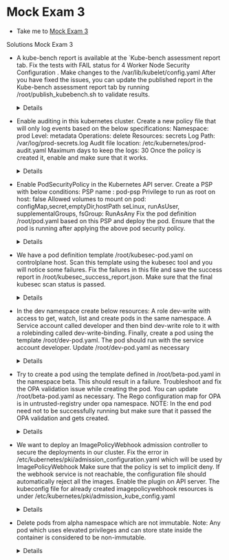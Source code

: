 # Mock Exam 3
  - Take me to [Mock Exam 3](https://kodekloud.com/courses/1378608/lectures/31704782)

Solutions Mock Exam 3

- A kube-bench report is available at the `Kube-bench assessment report tab. Fix the tests with FAIL status for 4 Worker Node Security Configuration .
  Make changes to the /var/lib/kubelet/config.yaml
  After you have fixed the issues, you can update the published report in the Kube-bench assessment report tab by running /root/publish_kubebench.sh to validate results.
  <details>

  ```
  # Update /var/lib/kubelet/config.yaml as below
  #Change authorization to Webhook for authorization-mode failure:

  authorization:
    mode: Webhook

  # Add below for KernelDefaults Failure:

    protectKernelDefaults: true
  ```
  </details>

- Enable auditing in this kubernetes cluster. Create a new policy file that will only log events based on the below specifications:
  Namespace: prod
  Level: metadata
  Operations: delete
  Resources: secrets
  Log Path: /var/log/prod-secrets.log
  Audit file location: /etc/kubernetes/prod-audit.yaml
  Maximum days to keep the logs: 30
  Once the policy is created it, enable and make sure that it works.
  <details>

  ```
  # Create /etc/kubernetes/prod-audit.yaml as below:

  apiVersion: audit.k8s.io/v1
  kind: Policy
  rules:
  - level: Metadata
    namespace: ["prod"]
    verb: ["delete"]
    resources:
    - group: ""
      resource: ["secrets"]

  # Next, make sure to enable logging in api-server:

  - --audit-policy-file=/etc/kubernetes/prod-audit.yaml
  - --audit-log-path=/var/log/prod-secrets.log
  - --audit-log-maxage=30

  # Then, add volumes and volume mounts as shown in the below snippets.

  volumes:
    - name: audit
      hostPath:
        path: /etc/kubernetes/prod-audit.yaml
        type: File
    - name: audit-log
      hostPath:
        path: /var/log/prod-secrets.log
        type: FileOrCreate
  volumeMounts:
    - mountPath: /etc/kubernetes/prod-audit.yaml
      name: audit
      readOnly: true
    - mountPath: /var/log/prod-secrets.log
      name: audit-log
      readOnly: false

  # The save the file and make sure that kube-apiserver restarts
  ```
  </details>

- Enable PodSecurityPolicy in the Kubernetes API server.
  Create a PSP with below conditions:
    PSP name : pod-psp
    Privilege to run as root on host: false
    Allowed volumes to mount on pod: configMap,secret,emptyDir,hostPath
    seLinux, runAsUser, supplementalGroups, fsGroup: RunAsAny
  Fix the pod definition /root/pod.yaml based on this PSP and deploy the pod. Ensure that the pod is running after applying the above pod security policy.
  <details>

  ```
  # Add PodSecurityPolicy admission controller to --enable-admission-plugins list to /etc/kubernetes/manifests/kube-apiserver.yaml It should look like below:

      - --enable-admission-plugins=NodeRestriction,PodSecurityPolicy

  # API server will pickup this config automatically without need of restart
  Create PSP as below:

  $ cat <<EOF > /root/psp.yaml

  apiVersion: policy/v1beta1
  kind: PodSecurityPolicy
  metadata:
    name: pod-psp
  spec:
    privileged: false
    seLinux:
      rule: RunAsAny
    runAsUser:
      rule: RunAsAny
    supplementalGroups:
      rule: RunAsAny
    fsGroup:
      rule: RunAsAny
    volumes:
    - configMap
    - secret
    - emptyDir
    - hostPath
  EOF

  $ kubectl apply -f /root/psp.yaml

  # Update pod definition by making privileged: # False and removing capabilities

  $ cat <<EOF > /root/pod.yaml

  apiVersion: v1
  kind: Pod
  metadata:
      name: psp-app
  spec:
      containers:
          -
              name: example-app
              image: ubuntu
              command: ["sleep" , "3600"]
              securityContext:
                privileged: False
                runAsUser: 0
      volumes:
      -   name: data-volume
          hostPath:
            path: '/data'
            type: Directory
  EOF

  $ kubectl apply -f /root/pod.yaml
  ```
  </details>

- We have a pod definition template /root/kubesec-pod.yaml on controlplane host. Scan this template using the kubesec tool and you will notice some failures.
  Fix the failures in this file and save the success report in /root/kubesec_success_report.json.
  Make sure that the final kubesec scan status is passed.
  <details>

  ```
  # Run
  $ kubesec scan /root/kubesec-pod.yaml
  # You will see failure message as:
  containers[] .securityContext .privileged == true

  # Update privileged flag in /root/kubesec-pod.yaml

  privileged: false

  # Then run

  $ kubesec scan /root/kubesec-pod.yaml
  $ kubesec scan /root/kubesec-pod.yaml > /root/kubesec_success_report.json
  ```
  </details>

- In the dev namespace create below resources:
  A role dev-write with access to get, watch, list and create pods in the same namespace.
  A Service account called developer and then bind dev-write role to it with a rolebinding called dev-write-binding.
  Finally, create a pod using the template /root/dev-pod.yaml. The pod should run with the service account developer. Update /root/dev-pod.yaml as necessary
  <details>

  ```
  # Create role dev-write as below:

  $ cat <<EOF | kubectl apply -f -

  apiVersion: rbac.authorization.k8s.io/v1
  kind: Role
  metadata:
    namespace: dev
    name: dev-write
  rules:
  - apiGroups: [""] # "" indicates the core API group
    resources: ["pods"]
    verbs: ["get", "watch", "list", "create"]
  EOF

  # Create service account developer and rolebinding as below:

  $ kubectl create sa developer -n dev
  $ cat <<EOF | kubectl apply -f -

  apiVersion: rbac.authorization.k8s.io/v1
  kind: RoleBinding
  metadata:
    name: dev-write-binding
    namespace: dev
  roleRef:
    apiGroup: rbac.authorization.k8s.io
    kind: Role
    name: dev-write
  subjects:
  - kind: ServiceAccount
    name: developer
    namespace: dev
  EOF

  # Update serviceaccount in /root/dev-pod.yaml to developer and deploy pod
  ```
  </details>

- Try to create a pod using the template defined in /root/beta-pod.yaml in the namespace beta. This should result in a failure.
  Troubleshoot and fix the OPA validation issue while creating the pod. You can update /root/beta-pod.yaml as necessary.
  The Rego configuration map for OPA is in untrusted-registry under opa namespace.
  NOTE: In the end pod need not to be successfully running but make sure that it passed the OPA validation and gets created.
  <details>

  ```
  # If you inspect the rego file defined in the configmap called untrusted-registry, you will see that it denies repositories that do not begin with kodekloud.io/.

  # To fix this, update the image URL to kodekloud.io/ and then create the pod:

    - image: kodekloud.io/google-samples/node-hello:1.0

  # NOTE: The pod will now be created as it passes the policy checks. However, it will not run as such an image does not exist.
  ```
  </details>

- We want to deploy an ImagePolicyWebhook admission controller to secure the deployments in our cluster.
  Fix the error in /etc/kubernetes/pki/admission_configuration.yaml which will be used by ImagePolicyWebhook
  Make sure that the policy is set to implicit deny. If the webhook service is not reachable, the configuration file should automatically reject all the images.
  Enable the plugin on API server.
  The kubeconfig file for already created imagepolicywebhook resources is under /etc/kubernetes/pki/admission_kube_config.yaml
  <details>

  ```
  # Update /etc/kubernetes/pki/admission_configuration.yaml and add the path to the kubeconfig file:

  apiVersion: apiserver.config.k8s.io/v1
  kind: AdmissionConfiguration
  plugins:
  - name: ImagePolicyWebhook
    configuration:
      imagePolicy:
        kubeConfigFile: /etc/kubernetes/pki/admission_kube_config.yaml
        allowTTL: 50
        denyTTL: 50
        retryBackoff: 500
        defaultAllow: false

  # Update /etc/kubernetes/manifests/kube-apiserver.yaml as below:

      - --enable-admission-plugins=NodeRestriction,ImagePolicyWebhook
      - --admission-control-config-file=/etc/kubernetes/pki/admission_configuration.yaml

  # API server will automatically restart and pickup this configuration
  ```
  </details>

- Delete pods from alpha namespace which are not immutable.
  Note: Any pod which uses elevated privileges and can store state inside the container is considered to be non-immutable.
  <details>

  ```
  # Pod solaris is immutable as it have readOnlyRootFilesystem: true so it should not be deleted.

  # Pod sonata is running with privileged: true and triton doesn't define

  readOnlyRootFilesystem: true so both break the concept of immutability and should be deleted.
  ```
  </details>
